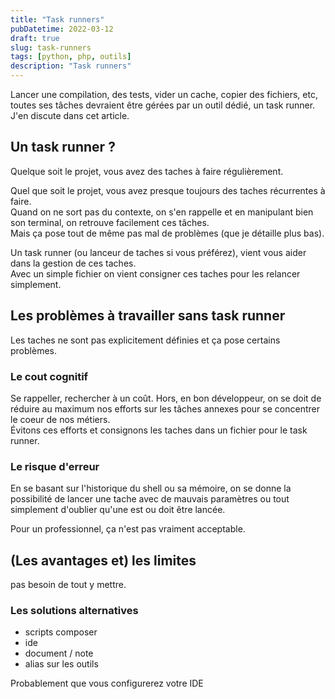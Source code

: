 ```yaml
---
title: "Task runners"
pubDatetime: 2022-03-12
draft: true
slug: task-runners
tags: [python, php, outils]
description: "Task runners"
---
```


Lancer une compilation, des tests, vider un cache, copier des fichiers, etc, toutes ses tâches devraient être gérées par un outil dédié, un task runner.  
J'en discute dans cet article.

<!--more-->

## Un task runner ?

Quelque soit le projet, vous avez des taches à faire régulièrement.

Quel que soit le projet, vous avez presque toujours des taches récurrentes à faire.  
Quand on ne sort pas du contexte, on s'en rappelle et en manipulant bien son terminal, on retrouve facilement ces tâches.  
Mais ça pose tout de même pas mal de problèmes (que je détaille plus bas).

Un task runner (ou lanceur de taches si vous préférez), vient vous aider dans la gestion de ces taches.  
Avec un simple fichier on vient consigner ces taches pour les relancer simplement.

## Les problèmes à travailler sans task runner

Les taches ne sont pas explicitement définies et ça pose certains problèmes.

### Le cout cognitif

Se rappeller, rechercher à un coût. Hors, en bon développeur, on se doit de réduire au maximum nos efforts sur les tâches annexes pour se concentrer le coeur de nos métiers.  
Évitons ces efforts et consignons les taches dans un fichier pour le task runner.

### Le risque d'erreur

En se basant sur l'historique du shell ou sa mémoire, on se donne la possibilité de lancer une tache avec de mauvais paramètres ou tout simplement d'oublier qu'une est ou doit être lancée.

Pour un professionnel, ça n'est pas vraiment acceptable.

## (Les avantages et) les limites

pas besoin de tout y mettre.

### Les solutions alternatives

- scripts composer
- ide
- document / note
- alias sur les outils

Probablement que vous configurerez votre IDE
